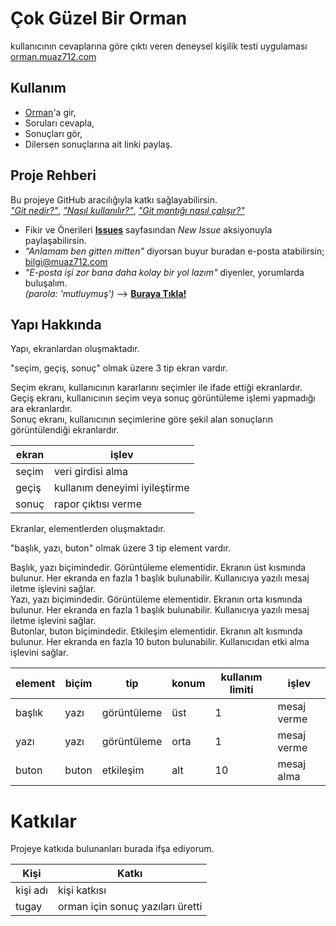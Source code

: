 # Çok Güzel Bir Orman
kullanıcının cevaplarına göre çıktı veren deneysel kişilik testi uygulaması<br>
[orman.muaz712.com](http://orman.muaz712.com)

## Kullanım
- [Orman](http://orman.muaz712.com)'a gir,
- Soruları cevapla,
- Sonuçları gör,
- Dilersen sonuçlarına ait linki paylaş.

## Proje Rehberi
Bu projeye GitHub aracılığıyla katkı sağlayabilirsin.<br>
*["Git nedir?"](https://www.youtube.com/watch?v=uncrCoLiq-g&list=PLHN6JcK509bOrevTCFrSMeAfBtuib4Gpg)*, *["Nasıl kullanılır?"](https://rogerdudler.github.io/git-guide/index.tr.html)*, *["Git mantığı nasıl çalışır?"](https://github.com/gelis-tr-io/makaleler/blob/master/git/git-mantigi/git-mantigi.md)*

- Fikir ve Önerileri [**Issues**](https://github.com/muaz742/cok-guzel-bir-orman/issues) sayfasından *New Issue* aksiyonuyla paylaşabilirsin.
- *"Anlamam ben gitten mitten"* diyorsan buyur buradan e-posta atabilirsin; [bilgi@muaz712.com](mailto:bilgi@muaz712.com)
- *"E-posta işi zor bana daha kolay bir yol lazım"* diyenler, yorumlarda buluşalım.<br>*(parola: 'mutluymuş')* --> [**Buraya Tıkla!**](https://www.youtube.com/watch?v=i4fNpcG3CDM)

## Yapı Hakkında
Yapı, ekranlardan oluşmaktadır.

"seçim, geçiş, sonuç" olmak üzere 3 tip ekran vardır.

Seçim ekranı, kullanıcının kararlarını seçimler ile ifade ettiği ekranlardır.<br>
Geçiş ekranı, kullanıcının seçim veya sonuç görüntüleme işlemi yapmadığı ara ekranlardır.<br>
Sonuç ekranı, kullanıcının seçimlerine göre şekil alan sonuçların görüntülendiği ekranlardır.

|ekran|işlev|
|---|---|
|seçim|veri girdisi alma|
|geçiş|kullanım deneyimi iyileştirme|
|sonuç|rapor çıktısı verme|

Ekranlar, elementlerden oluşmaktadır. 

"başlık, yazı, buton" olmak üzere 3 tip element vardır.

Başlık, yazı biçimindedir. Görüntüleme elementidir. Ekranın üst kısmında bulunur. Her ekranda en fazla 1 başlık bulunabilir. Kullanıcıya yazılı mesaj iletme işlevini sağlar.<br>
Yazı, yazı biçimindedir. Görüntüleme elementidir. Ekranın orta kısmında bulunur. Her ekranda en fazla 1 başlık bulunabilir. Kullanıcıya yazılı mesaj iletme işlevini sağlar.<br>
Butonlar, buton biçimindedir. Etkileşim elementidir. Ekranın alt kısmında bulunur. Her ekranda en fazla 10 buton bulunabilir. Kullanıcıdan etki alma işlevini sağlar.

|element|biçim|tip|konum|kullanım limiti|işlev|
|---|---|---|---|---|---|
|başlık|yazı|görüntüleme|üst|1|mesaj verme|
|yazı|yazı|görüntüleme|orta|1|mesaj verme|
|buton|buton|etkileşim|alt|10|mesaj alma|

# Katkılar
Projeye katkıda bulunanları burada ifşa ediyorum.

|Kişi|Katkı|
|---|---|
|kişi adı|kişi katkısı|
|tugay|orman için sonuç yazıları üretti|